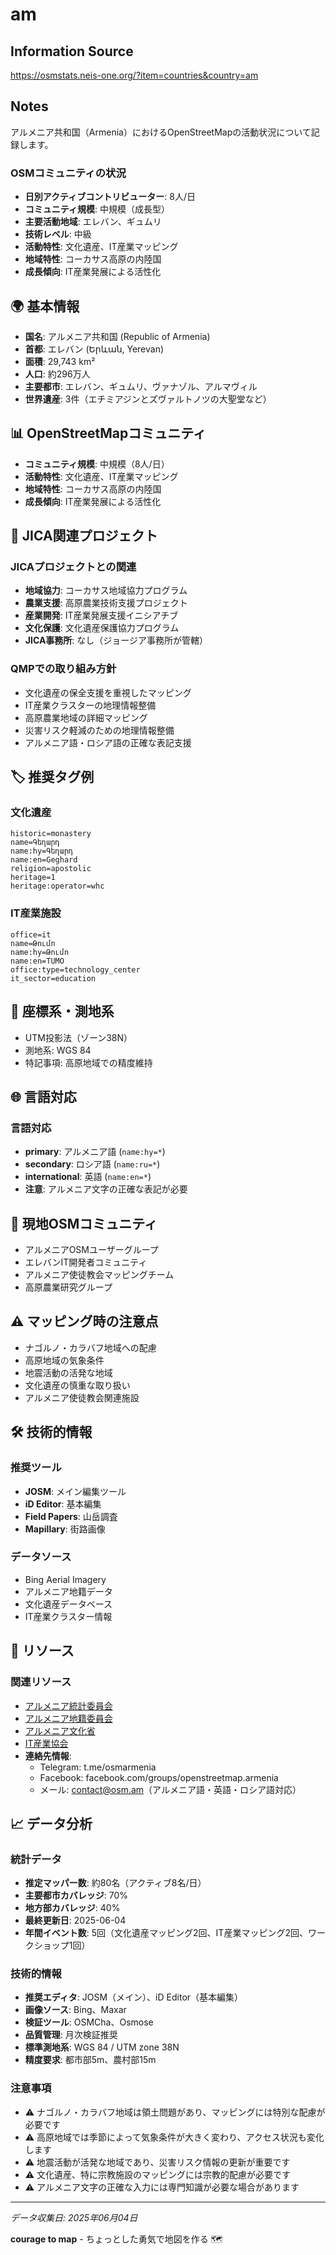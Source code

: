 # am

## Information Source
https://osmstats.neis-one.org/?item=countries&country=am

## Notes
アルメニア共和国（Armenia）におけるOpenStreetMapの活動状況について記録します。

### OSMコミュニティの状況
- **日別アクティブコントリビューター**: 8人/日
- **コミュニティ規模**: 中規模（成長型）
- **主要活動地域**: エレバン、ギュムリ
- **技術レベル**: 中級
- **活動特性**: 文化遺産、IT産業マッピング
- **地域特性**: コーカサス高原の内陸国
- **成長傾向**: IT産業発展による活性化

## 🌍 基本情報
- **国名**: アルメニア共和国 (Republic of Armenia)
- **首都**: エレバン (Երևան, Yerevan)
- **面積**: 29,743 km²
- **人口**: 約296万人
- **主要都市**: エレバン、ギュムリ、ヴァナゾル、アルマヴィル
- **世界遺産**: 3件（エチミアジンとズヴァルトノツの大聖堂など）

## 📊 OpenStreetMapコミュニティ
- **コミュニティ規模**: 中規模（8人/日）
- **活動特性**: 文化遺産、IT産業マッピング
- **地域特性**: コーカサス高原の内陸国
- **成長傾向**: IT産業発展による活性化

## 🤝 JICA関連プロジェクト

### JICAプロジェクトとの関連
- **地域協力**: コーカサス地域協力プログラム
- **農業支援**: 高原農業技術支援プロジェクト
- **産業開発**: IT産業発展支援イニシアチブ
- **文化保護**: 文化遺産保護協力プログラム
- **JICA事務所**: なし（ジョージア事務所が管轄）

### QMPでの取り組み方針
- 文化遺産の保全支援を重視したマッピング
- IT産業クラスターの地理情報整備
- 高原農業地域の詳細マッピング
- 災害リスク軽減のための地理情報整備
- アルメニア語・ロシア語の正確な表記支援

## 🏷️ 推奨タグ例
### 文化遺産
```
historic=monastery
name=Գեղարդ
name:hy=Գեղարդ
name:en=Geghard
religion=apostolic
heritage=1
heritage:operator=whc
```

### IT産業施設
```
office=it
name=Թումո
name:hy=Թումո
name:en=TUMO
office:type=technology_center
it_sector=education
```

## 📍 座標系・測地系
- UTM投影法（ゾーン38N）
- 測地系: WGS 84
- 特記事項: 高原地域での精度維持

## 🌐 言語対応

### 言語対応
- **primary**: アルメニア語 (`name:hy=*`)
- **secondary**: ロシア語 (`name:ru=*`)
- **international**: 英語 (`name:en=*`)
- **注意**: アルメニア文字の正確な表記が必要

## 🤲 現地OSMコミュニティ
- アルメニアOSMユーザーグループ
- エレバンIT開発者コミュニティ
- アルメニア使徒教会マッピングチーム
- 高原農業研究グループ

## ⚠️ マッピング時の注意点
- ナゴルノ・カラバフ地域への配慮
- 高原地域の気象条件
- 地震活動の活発な地域
- 文化遺産の慎重な取り扱い
- アルメニア使徒教会関連施設

## 🛠️ 技術的情報
### 推奨ツール
- **JOSM**: メイン編集ツール
- **iD Editor**: 基本編集
- **Field Papers**: 山岳調査
- **Mapillary**: 街路画像

### データソース
- Bing Aerial Imagery
- アルメニア地籍データ
- 文化遺産データベース
- IT産業クラスター情報

## 🔗 リソース

### 関連リソース
- [アルメニア統計委員会](https://www.armstat.am/)
- [アルメニア地籍委員会](https://www.cadastre.am/)
- [アルメニア文化省](http://www.moc.am/)
- [IT産業協会](https://uite.org/)
- **連絡先情報**:
  - Telegram: t.me/osmarmenia
  - Facebook: facebook.com/groups/openstreetmap.armenia
  - メール: contact@osm.am（アルメニア語・英語・ロシア語対応）

## 📈 データ分析

### 統計データ
- **推定マッパー数**: 約80名（アクティブ8名/日）
- **主要都市カバレッジ**: 70%
- **地方部カバレッジ**: 40%
- **最終更新日**: 2025-06-04
- **年間イベント数**: 5回（文化遺産マッピング2回、IT産業マッピング2回、ワークショップ1回）

### 技術的情報
- **推奨エディタ**: JOSM（メイン）、iD Editor（基本編集）
- **画像ソース**: Bing、Maxar
- **検証ツール**: OSMCha、Osmose
- **品質管理**: 月次検証推奨
- **標準測地系**: WGS 84 / UTM zone 38N
- **精度要求**: 都市部5m、農村部15m

### 注意事項
- ⚠️ ナゴルノ・カラバフ地域は領土問題があり、マッピングには特別な配慮が必要です
- ⚠️ 高原地域では季節によって気象条件が大きく変わり、アクセス状況も変化します
- ⚠️ 地震活動が活発な地域であり、災害リスク情報の更新が重要です
- ⚠️ 文化遺産、特に宗教施設のマッピングには宗教的配慮が必要です
- ⚠️ アルメニア文字の正確な入力には専門知識が必要な場合があります

---

*データ収集日: 2025年06月04日*

**courage to map** - ちょっとした勇気で地図を作る 🗺️
